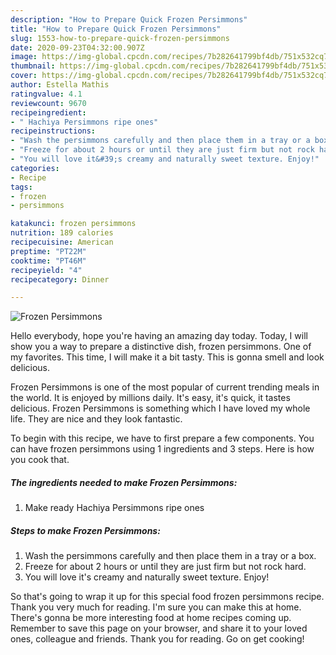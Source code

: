 ```yaml
---
description: "How to Prepare Quick Frozen Persimmons"
title: "How to Prepare Quick Frozen Persimmons"
slug: 1553-how-to-prepare-quick-frozen-persimmons
date: 2020-09-23T04:32:00.907Z
image: https://img-global.cpcdn.com/recipes/7b282641799bf4db/751x532cq70/frozen-persimmons-recipe-main-photo.jpg
thumbnail: https://img-global.cpcdn.com/recipes/7b282641799bf4db/751x532cq70/frozen-persimmons-recipe-main-photo.jpg
cover: https://img-global.cpcdn.com/recipes/7b282641799bf4db/751x532cq70/frozen-persimmons-recipe-main-photo.jpg
author: Estella Mathis
ratingvalue: 4.1
reviewcount: 9670
recipeingredient:
- " Hachiya Persimmons ripe ones"
recipeinstructions:
- "Wash the persimmons carefully and then place them in a tray or a box."
- "Freeze for about 2 hours or until they are just firm but not rock hard."
- "You will love it&#39;s creamy and naturally sweet texture. Enjoy!"
categories:
- Recipe
tags:
- frozen
- persimmons

katakunci: frozen persimmons 
nutrition: 189 calories
recipecuisine: American
preptime: "PT22M"
cooktime: "PT46M"
recipeyield: "4"
recipecategory: Dinner

---
```



![Frozen Persimmons](https://img-global.cpcdn.com/recipes/7b282641799bf4db/751x532cq70/frozen-persimmons-recipe-main-photo.jpg)

Hello everybody, hope you're having an amazing day today. Today, I will show you a way to prepare a distinctive dish, frozen persimmons. One of my favorites. This time, I will make it a bit tasty. This is gonna smell and look delicious.

Frozen Persimmons is one of the most popular of current trending meals in the world. It is enjoyed by millions daily. It's easy, it's quick, it tastes delicious. Frozen Persimmons is something which I have loved my whole life. They are nice and they look fantastic.




To begin with this recipe, we have to first prepare a few components. You can have frozen persimmons using 1 ingredients and 3 steps. Here is how you cook that.

<!--inarticleads1-->

##### The ingredients needed to make Frozen Persimmons:

1. Make ready  Hachiya Persimmons ripe ones




<!--inarticleads2-->

##### Steps to make Frozen Persimmons:

1. Wash the persimmons carefully and then place them in a tray or a box.
1. Freeze for about 2 hours or until they are just firm but not rock hard.
1. You will love it&#39;s creamy and naturally sweet texture. Enjoy!




So that's going to wrap it up for this special food frozen persimmons recipe. Thank you very much for reading. I'm sure you can make this at home. There's gonna be more interesting food at home recipes coming up. Remember to save this page on your browser, and share it to your loved ones, colleague and friends. Thank you for reading. Go on get cooking!
